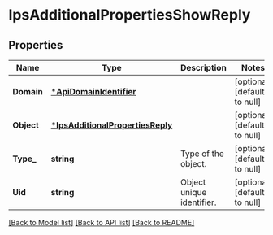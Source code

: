 # IpsAdditionalPropertiesShowReply

## Properties
Name | Type | Description | Notes
------------ | ------------- | ------------- | -------------
**Domain** | [***ApiDomainIdentifier**](ApiDomainIdentifier.md) |  | [optional] [default to null]
**Object** | [***IpsAdditionalPropertiesReply**](IpsAdditionalPropertiesReply.md) |  | [optional] [default to null]
**Type_** | **string** | Type of the object. | [optional] [default to null]
**Uid** | **string** | Object unique identifier. | [optional] [default to null]

[[Back to Model list]](../README.md#documentation-for-models) [[Back to API list]](../README.md#documentation-for-api-endpoints) [[Back to README]](../README.md)


